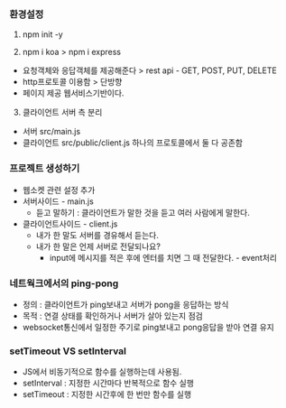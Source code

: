 ### 환경설정
1. npm init -y

2. npm i koa > npm i express
 - 요청객체와 응답객체를 제공해준다 > rest api - GET, POST, PUT, DELETE
 - http프로토콜 이용함 > 단방향
 - 페이지 제공
 웹서비스기반이다.

3. 클라이언트 서버 측 분리
 - 서버 src/main.js
 - 클라이언트 src/public/client.js
 하나의 프로토콜에서 둘 다 공존함

### 프로젝트 생성하기
- 웹소켓 관련 설정 추가
- 서버사이드 - main.js
  - 듣고 말하기 : 클라이언트가 말한 것을 듣고 여러 사람에게 말한다.
- 클라이언트사이드 - client.js
  - 내가 한 말도 서버를 경유해서 듣는다.
  - 내가 한 말은 언제 서버로 전달되나요?
    - input에 메시지를 적은 후에 엔터를 치면 그 때 전달한다. - event처리
    

### 네트웍크에서의 ping-pong 
- 정의 : 클라이언트가 ping보내고 서버가 pong을 응답하는 방식
- 목적 : 연결 상태를 확인하거나 서버가 살아 있는지 점검
- websocket통신에서 일정한 주기로 ping보내고 pong응답을 받아 연결 유지

### setTimeout VS setInterval
- JS에서 비동기적으로 함수를 실행하는데 사용됨.
- setInterval : 지정한 시간마다 반복적으로 함수 실행
- setTimeout : 지정한 시간후에 한 번만 함수를 실행